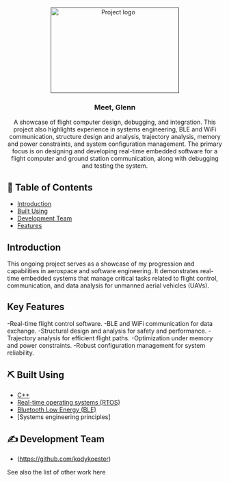 <p align="center">
  <a href="" rel="noopener">
 <img width=300px height=200px src="" alt="Project logo"></a>
</p>

<h3 align="center">Meet, Glenn</h3>

<div align="center">
<a name = "about"></a>
A showcase of flight computer design, debugging, and integration. This project also highlights experience in systems engineering, BLE and WiFi communication, structure design and analysis, trajectory analysis, memory and power constraints, and system configuration management. The primary focus is on designing and developing real-time embedded software for a flight computer and ground station communication, along with debugging and testing the system.
</div>

## 📝 Table of Contents
- [Introduction](#introduction)
- [Built Using](#built_using)
- [Development Team](#designer)
- [Features](#features)



## Introduction <a name = "introduction"></a>
This ongoing project serves as a showcase of my progression and capabilities in aerospace and software engineering. It demonstrates real-time embedded systems that manage critical tasks related to flight control, communication, and data analysis for unmanned aerial vehicles (UAVs).

## Key Features <a name = "features"></a>
-Real-time flight control software.
-BLE and WiFi communication for data exchange.
-Structural design and analysis for safety and performance.
-Trajectory analysis for efficient flight paths.
-Optimization under memory and power constraints.
-Robust configuration management for system reliability.

## ⛏️ Built Using <a name = "built_using"></a>
- [C++](https://cplusplus.com/) 
- [Real-time operating systems (RTOS)](https://www.geeksforgeeks.org/real-time-operating-system-rtos/) 
- [Bluetooth Low Energy (BLE)](https://docs.arduino.cc/learn/communication/bluetooth)
- [Systems engineering principles]

## ✍️ Development Team <a name = "designer"></a>
- (https://github.com/kodykoester)

See also the list of other work here

